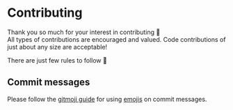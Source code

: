 # Contributing

Thank you so much for your interest in contributing 🙇  
All types of contributions are encouraged and valued. Code contributions of just about any size are acceptable!

There are just few rules to follow 🤠

## Commit messages

Please follow the [gitmoji guide](https://gitmoji.carloscuesta.me/about) for using [emojis](http://emoji.muan.co/) on commit messages.

